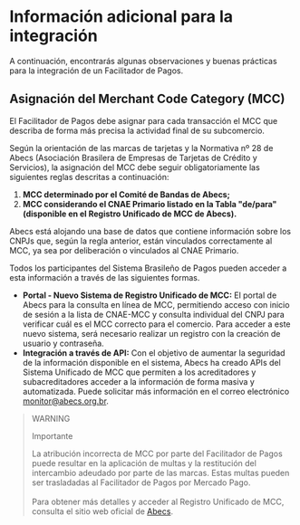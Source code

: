 # Información adicional para la integración

A continuación, encontrarás algunas observaciones y buenas prácticas para la integración de un Facilitador de Pagos.

## Asignación del Merchant Code Category (MCC)

El Facilitador de Pagos debe asignar para cada transacción el MCC que describa de forma más precisa la actividad final de su subcomercio.

Según la orientación de las marcas de tarjetas y la Normativa nº 28 de Abecs (Asociación Brasilera de Empresas de Tarjetas de Crédito y Servicios), la asignación del MCC debe seguir obligatoriamente las siguientes reglas descritas a continuación:

1. **MCC determinado por el Comité de Bandas de Abecs;**
2. **MCC considerando el CNAE Primario listado en la Tabla "de/para" (disponible en el Registro Unificado de MCC de Abecs).**

Abecs está alojando una base de datos que contiene información sobre los CNPJs que, según la regla anterior, están vinculados correctamente al MCC, ya sea por deliberación o vinculados al CNAE Primario.

Todos los participantes del Sistema Brasileño de Pagos pueden acceder a esta información a través de las siguientes formas.

* **Portal - Nuevo Sistema de Registro Unificado de MCC:** El portal de Abecs para la consulta en línea de MCC, permitiendo acceso con inicio de sesión a la lista de CNAE-MCC y consulta individual del CNPJ para verificar cuál es el MCC correcto para el comercio. Para acceder a este nuevo sistema, será necesario realizar un registro con la creación de usuario y contraseña.
* **Integración a través de API:** Con el objetivo de aumentar la seguridad de la información disponible en el sistema, Abecs ha creado APIs del Sistema Unificado de MCC que permiten a los acreditadores y subacreditadores acceder a la información de forma masiva y automatizada. Puede solicitar más información en el correo electrónico monitor@abecs.org.br.

> WARNING
>
> Importante
>
> La atribución incorrecta de MCC por parte del Facilitador de Pagos puede resultar en la aplicación de multas y la restitución del intercambio adeudado por parte de las marcas. Estas multas pueden ser trasladadas al Facilitador de Pagos por Mercado Pago.<br><br>Para obtener más detalles y acceder al Registro Unificado de MCC, consulta el sitio web oficial de [Abecs](https://www.abecs.org.br/consulta-mcc-individual).
